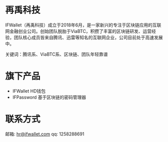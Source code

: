 # 再禹科技
IFWallet（再禹科技）成立于2018年6月，是一家新兴的专注于区块链应用的互联网金融创业公司。创始团队脱胎于ViaBTC，积攒了丰富的区块链研发、运营经验，团队核心成员皆来自腾讯、迅雷等知名的互联网企业，公司目前处于高速发展中。

关键词：腾讯系、ViaBTC系、区块链、团队年轻靠谱

# 旗下产品

* IFWallet HD钱包
* IFPassword 基于区块链的密码管理器

# 联系方式

邮箱: hr@ifwallet.com
qq: 1258288691
